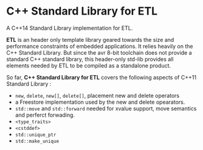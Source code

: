 C++ Standard Library for ETL
============================


A C++14 Standard Library implementation for ETL.

**ETL** is an header only template library geared towards the size and performance constraints of embedded applications. It relies heavily on the C++ Standard Library. But since the avr 8-bit toolchain does not provide a standard C++ standard library, this header-only std-lib provides all elements needed by ETL to be compiled as a standalone product.


So far, **C++ Standard Library for ETL** covers the following aspects of C++11 Standard Library :

- `new`, `delete`, `new[]`, `delete[]`, placement new and delete operators
- a Freestore implementation used by the new and delete opearators.
- `std::move` and `std::forward` needed for xvalue support, move semantics and perferct forwading.
- `<type_traits>`
- `<cstddef>`
- `std::unique_ptr`
- `std::make_unique`

